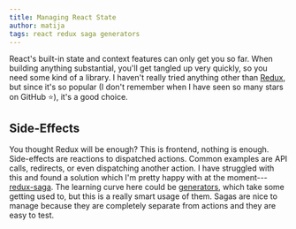 ```yaml
---
title: Managing React State
author: matija
tags: react redux saga generators
---
```


React's built-in state and context features can only get you so far. When building anything substantial, you'll get tangled up very quickly, so you need some kind of a library. I haven't really tried anything other than [Redux], but since it's so popular (I don't remember when I have seen so many stars on GitHub :star:), it's a good choice.

[Redux]: https://github.com/reactjs/redux

## Side-Effects

You thought Redux will be enough? This is frontend, nothing is enough. Side-effects are reactions to dispatched actions. Common examples are API calls, redirects, or even dispatching another action. I have struggled with this and found a solution which I'm pretty happy with at the moment---[redux-saga]. The learning curve here could be [generators], which take some getting used to, but this is a really smart usage of them. Sagas are nice to manage because they are completely separate from actions and they are easy to test.

[redux-saga]: http://yelouafi.github.io/redux-saga/
[generators]: https://davidwalsh.name/es6-generators
